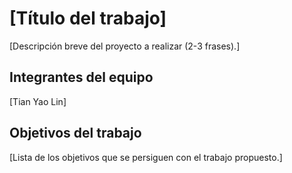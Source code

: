 # [Título del trabajo]

[Descripción breve del proyecto a realizar (2-3 frases).]

## Integrantes del equipo

[Tian Yao Lin]

## Objetivos del trabajo

[Lista de los objetivos que se persiguen con el trabajo propuesto.]
